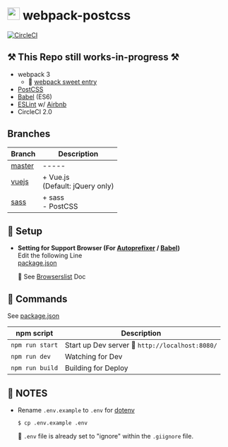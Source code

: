 # <img src="https://github-sect.s3-ap-northeast-1.amazonaws.com/logo.svg" width="28" height="auto"> webpack-postcss
[![CircleCI](https://circleci.com/gh/sectsect/webpack-postcss.svg?style=svg)](https://circleci.com/gh/sectsect/webpack-postcss)

## ⚒️ This Repo still works-in-progress ⚒️

- webpack 3
  - :icecream: [webpack sweet entry](https://github.com/sectsect/webpack-sweet-entry)
- [PostCSS](https://github.com/postcss/postcss)
- [Babel](https://babeljs.io/) (ES6)
- [ESLint](https://eslint.org/) w/ [Airbnb](https://github.com/airbnb/javascript/tree/master/packages/eslint-config-airbnb)
- CircleCI 2.0

## Branches

| Branch | Description |
| ------ | ----------- |
| [master](https://github.com/sectsect/webpack-postcss) | ----- |
| [vuejs](https://github.com/sectsect/webpack-postcss/tree/vuejs) | \+ Vue.js<br>(Default: jQuery only) |
| [sass](https://github.com/sectsect/webpack-postcss/tree/sass) | \+ sass<br>\- PostCSS |

## :beer: Setup

- **Setting for Support Browser (For [Autoprefixer](https://github.com/postcss/autoprefixer) / [Babel](https://github.com/babel/babel))**  
  Edit the following Line  
  [package.json](https://github.com/sectsect/webpack-postcss/blob/master/package.json#L11)  

  :memo: See [Browserslist](https://github.com/ai/browserslist) Doc

## :hamburger: Commands

See [package.json](https://github.com/sectsect/webpack-postcss/blob/master/package.json#L6-L10)

| npm script | Description |
| ------ | ----------- |
| `npm run start` | Start up Dev server :icecream: `http://localhost:8080/` |
| `npm run dev` | Watching for Dev |
| `npm run build` | Building for Deploy |

## :bookmark: NOTES
- Rename `.env.example` to `.env` for [dotenv](https://github.com/motdotla/dotenv)
  ```
  $ cp .env.example .env
  ```
  :memo: `.env` file is already set to "ignore" within the `.giignore` file.
